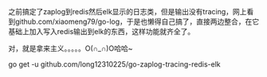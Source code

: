 
之前搞定了zaplog到redis然后elk显示的日志类，但是输出没有tracing，网上看到github.com/xiaomeng79/go-log，于是也懒得自己搞了，直接两边整合，在它基础上加入写入redis输出到elk的东西，这样功能就齐全了。

对，就是拿来主义。。。。。O(∩_∩)O哈哈~

go get -u github.com/long12310225/go-zaplog-tracing-redis-elk
